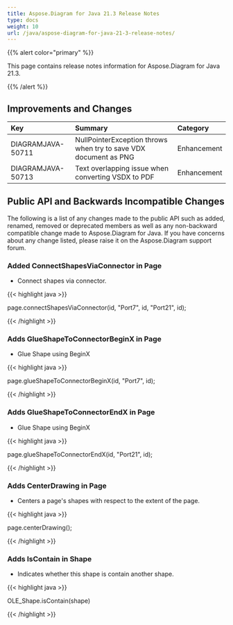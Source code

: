 ```yaml
---
title: Aspose.Diagram for Java 21.3 Release Notes
type: docs
weight: 10
url: /java/aspose-diagram-for-java-21-3-release-notes/
---
```


{{% alert color="primary" %}}

This page contains release notes information for Aspose.Diagram for Java 21.3.

{{% /alert %}}
## **Improvements and Changes** ##

|**Key**|**Summary**|**Category**|
| :- | :- | :- |
|DIAGRAMJAVA-50711|NullPointerException throws when try to save VDX document as PNG|Enhancement|
|DIAGRAMJAVA-50713|Text overlapping issue when converting VSDX to PDF|Enhancement|
## **Public API and Backwards Incompatible Changes**
The following is a list of any changes made to the public API such as added, renamed, removed or deprecated members as well as any non-backward compatible change made to Aspose.Diagram for Java. If you have concerns about any change listed, please raise it on the Aspose.Diagram support forum.
### **Added ConnectShapesViaConnector in Page**
- Connect shapes via connector.

{{< highlight java >}}

page.connectShapesViaConnector(id, "Port7", id, "Port21", id);

{{< /highlight >}}
### **Adds GlueShapeToConnectorBeginX in Page**
- Glue Shape using BeginX



{{< highlight java >}}

page.glueShapeToConnectorBeginX(id, "Port7", id);

{{< /highlight >}}
### **Adds GlueShapeToConnectorEndX in Page**
- Glue Shape using BeginX



{{< highlight java >}}

page.glueShapeToConnectorEndX(id, "Port21", id);

{{< /highlight >}}
### **Adds CenterDrawing in Page**
- Centers a page's shapes with respect to the extent of the page.



{{< highlight java >}}

page.centerDrawing();

{{< /highlight >}}
### **Adds IsContain in Shape**
- Indicates whether this shape is contain another shape.



{{< highlight java >}}

OLE_Shape.isContain(shape)

{{< /highlight >}}